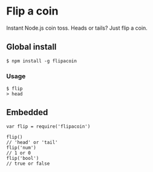 # Flip a coin
Instant Node.js coin toss. Heads or tails? Just flip a coin.


## Global install

    $ npm install -g flipacoin

### Usage 

    $ flip
    > head

## Embedded

    var flip = require('flipacoin')

    flip()
    // 'head' or 'tail'
    flip('num')
    // 1 or 0
    flip('bool')
    // true or false


